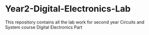 # Year2-Digital-Electronics-Lab
This repository contains all the lab work for second year Circuits and System course Digital Electronics Part
